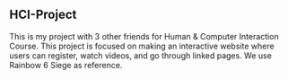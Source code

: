 ## HCI-Project

This is my project with 3 other friends for Human & Computer Interaction Course. This project is focused on making an interactive website where users can register, watch videos, and go through linked pages. We use Rainbow 6 Siege as reference. 
